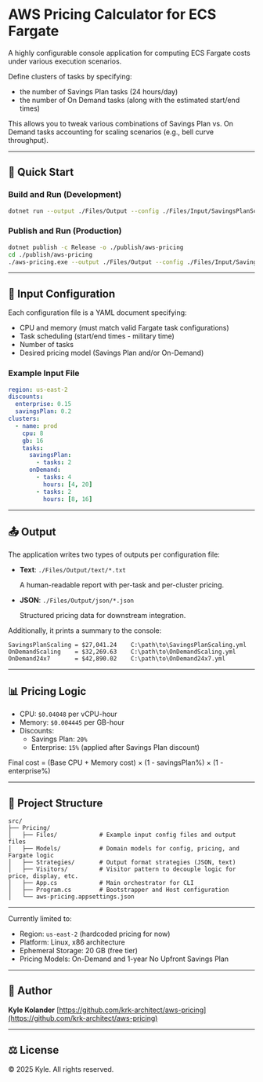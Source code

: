 ﻿# AWS Pricing Calculator for ECS Fargate

A highly configurable console application for computing ECS Fargate costs under various execution scenarios.

Define clusters of tasks by specifying:

- the number of Savings Plan tasks (24 hours/day)
- the number of On Demand tasks (along with the estimated start/end times)

This allows you to tweak various combinations of Savings Plan vs. On Demand tasks accounting for scaling scenarios (e.g., bell curve throughput).

---

## 🚀 Quick Start

### Build and Run (Development)

```bash
dotnet run --output ./Files/Output --config ./Files/Input/SavingsPlanScaling.yml --config ./Files/Input/OnDemandScaling.yml --config ./Files/Input/OnDemand24x7.yml
```

### Publish and Run (Production)

```bash
dotnet publish -c Release -o ./publish/aws-pricing
cd ./publish/aws-pricing
./aws-pricing.exe --output ./Files/Output --config ./Files/Input/SavingsPlanScaling.yml --config ./Files/Input/OnDemandScaling.yml --config ./Files/Input/OnDemand24x7.yml
```

---

## 🧾 Input Configuration

Each configuration file is a YAML document specifying:

- CPU and memory (must match valid Fargate task configurations)
- Task scheduling (start/end times - military time)
- Number of tasks
- Desired pricing model (Savings Plan and/or On-Demand)

### Example Input File

```yaml
region: us-east-2
discounts:
  enterprise: 0.15
  savingsPlan: 0.2
clusters:
  - name: prod
    cpu: 8
    gb: 16
    tasks:
      savingsPlan:
        - tasks: 2
      onDemand:
        - tasks: 4
          hours: [4, 20]
        - tasks: 2
          hours: [8, 16]
```

---

## 📤 Output

The application writes two types of outputs per configuration file:

- **Text**: `./Files/Output/text/*.txt`

  A human-readable report with per-task and per-cluster pricing.

- **JSON**: `./Files/Output/json/*.json`

  Structured pricing data for downstream integration.

Additionally, it prints a summary to the console:

```plaintext
SavingsPlanScaling = $27,041.24    C:\path\to\SavingsPlanScaling.yml
OnDemandScaling    = $32,269.63    C:\path\to\OnDemandScaling.yml
OnDemand24x7       = $42,890.02    C:\path\to\OnDemand24x7.yml
```

---

## 📊 Pricing Logic

- CPU: `$0.04048` per vCPU-hour
- Memory: `$0.004445` per GB-hour
- Discounts:
  - Savings Plan: `20%`
  - Enterprise: `15%` (applied after Savings Plan discount)

Final cost = (Base CPU + Memory cost) × (1 - savingsPlan%) × (1 - enterprise%)

---

## 📁 Project Structure

```plaintext
src/
├── Pricing/
│   ├── Files/            # Example input config files and output files
│   ├── Models/           # Domain models for config, pricing, and Fargate logic
│   ├── Strategies/       # Output format strategies (JSON, text)
│   ├── Visitors/         # Visitor pattern to decouple logic for price, display, etc.
│   ├── App.cs            # Main orchestrator for CLI
│   ├── Program.cs        # Bootstrapper and Host configuration
│   └── aws-pricing.appsettings.json
```

---

Currently limited to:

- Region: `us-east-2` (hardcoded pricing for now)
- Platform: Linux, x86 architecture
- Ephemeral Storage: 20 GB (free tier)
- Pricing Models: On-Demand and 1-year No Upfront Savings Plan

---

## 👤 Author

**Kyle Kolander**
[https://github.com/krk-architect/aws-pricing](https://github.com/krk-architect/aws-pricing)

---

## ⚖ License

© 2025 Kyle. All rights reserved.
